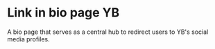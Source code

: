 # Link in bio page YB

A bio page that serves as a central hub to redirect users to YB's social media profiles.

